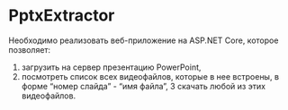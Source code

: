 # PptxExtractor

Необходимо реализовать веб-приложение на ASP.NET Core, которое позволяет:
1. загрузить на сервер презентацию PowerPoint,
2. посмотреть список всех видеофайлов, которые в нее встроены, в форме “номер слайда” - “имя файла”,
3 скачать любой из этих видеофайлов.
